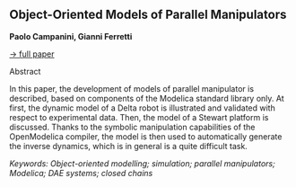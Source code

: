 ## Object-Oriented Models of Parallel Manipulators

**Paolo Campanini, Gianni Ferretti**

[&#8594; full paper](../proceedings/papers/Modelica2021session3B_paper2.pdf)

Abstract

In this paper, the development of models of parallel manipulator
is described, based on components of the Modelica
standard library only. At first, the dynamic model
of a Delta robot is illustrated and validated with respect
to experimental data. Then, the model of a Stewart platform
is discussed. Thanks to the symbolic manipulation
capabilities of the OpenModelica compiler, the model is
then used to automatically generate the inverse dynamics,
which is in general is a quite difficult task.

*Keywords: Object-oriented modelling; simulation; parallel manipulators; Modelica; DAE systems; closed chains*
